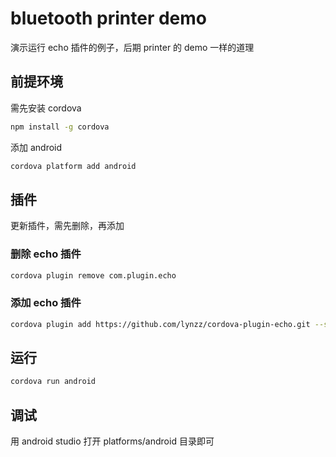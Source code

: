 # bluetooth printer demo

演示运行 echo 插件的例子，后期 printer 的 demo 一样的道理

## 前提环境

需先安装 cordova

```bash
npm install -g cordova
```

添加 android

```bash
cordova platform add android
```

## 插件

更新插件，需先删除，再添加

### 删除 echo 插件

```bash
cordova plugin remove com.plugin.echo
```

### 添加 echo  插件

```bash
cordova plugin add https://github.com/lynzz/cordova-plugin-echo.git --save

```

## 运行

```bash
cordova run android
```

## 调试

用 android studio 打开  platforms/android 目录即可